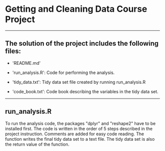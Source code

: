 Getting and Cleaning Data Course Project
========================================

---------------------------------------------------------
The solution of the project includes the following files:
---------------------------------------------------------

- 'README.md'

- 'run_analysis.R': Code for performing the analysis.

- 'tidy_data.txt': Tidy data set file created by running run_analysis.R

- 'code_book.txt': Code book describing the variables in the tidy data set.


--------------
run_analysis.R
--------------

To run the analysis code, the packages "dplyr" and "reshape2" have to be installed first. The code is written in the order of 5 steps described in the project instruction. Comments are added for easy code reading. The function writes the final tidy data set to a text file. The tidy data set is also the return value of the function.
